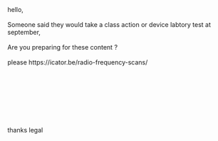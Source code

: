 <br>
<br>
<br>
hello,<br>
<br>
Someone said they would take a class action or device labtory test at september,<br>
<br>
Are you preparing for these content ?<br>
<br>
please   https://icator.be/radio-frequency-scans/                <br>
<br>
<br>
<br>
<br>
<br>
<br>
<br>
<br>
thanks legal<br>
